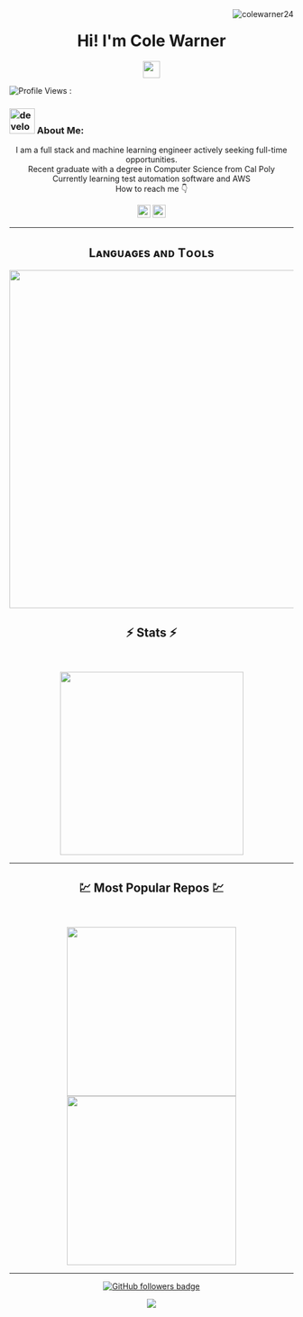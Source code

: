 <img align="right" src="https://visitor-badge.laobi.icu/badge?page_id=colewarner24/colewarner24" alt="colewarner24">    
<!-- [![Typing SVG](https://readme-typing-svg.herokuapp.com?center=true&lines=This+is+colewarner24;Nice+to+meet+you+%F0%9F%91%8B)](https://git.io/typing-svg)       -->

<h1 align="center">
   Hi! I'm Cole Warner  
</h1>
     
<p align="center">
   <a href="https://colewarner24.github.io/resume/Cole%20Warner%20Resume.pdf"><img src="https://img.shields.io/badge/-_Resume-blue?link=https%3A%2F%2Fcolewarner24.github.io%2Fresume%2FCole%2520Warner%2520Resume.pdf" height=30></a> 
</p>


![Profile Views : ](https://komarev.com/ghpvc/?username=colewarner24)
###  <img src="/images/Developer.gif" alt="developer gif"  height="45px">  About Me:
<p align="center">
  I am a full stack and machine learning engineer actively seeking full-time opportunities.
  <br>
  Recent graduate with a degree in Computer Science from Cal Poly
  <br>
  Currently learning test automation software and AWS
  <br>
  How to reach me 👇
</p>
<p align="center"> <a href="https://www.linkedin.com/in/cole-warner/"><img src="https://img.shields.io/badge/linkedin-%230077B5.svg?&style=for-the-badge&logo=linkedin&logoColor=white" height=23></a> <a href="mailto:19cowarner@gmail.com"><img src="https://img.shields.io/badge/Gmail-D14836?style=for-the-badge&logo=gmail&logoColor=white" height=23></a></p>
<hr>


<!--Languages and Tools Section-->       
<h2 align="center">Lᴀɴɢᴜᴀɢᴇs ᴀɴᴅ Tᴏᴏʟs</h2> 
<p align="center">
<img width="600px"  src="https://skillicons.dev/icons?i=py,java,js,c,cpp,scala,html,rust,react,vue,css,tailwind,nodejs,express,django,gcp,aws,heroku,git,mysql,mongo,tensorflow,pytorch,figma,dockerfile,spark,hadoop&perline=12"  />
</p>



<h2 align="center">⚡ Stats ⚡</h2>
<br>



<p align="center">
<a href="https://github.com/colewarner24/">
      <img width=325  src="https://github-readme-stats.vercel.app/api/top-langs/?username=colewarner24&size_weight=0.2&count_weight=0.5&title_color=61dafb&text_color=ffffff&icon_color=61dafb&bg_color=20232a&langs_count=8&layout=compact&border_color=61dafb&hide_border=true" />
 </a>
</p>

<hr>
<h2 align="center">💹 Most Popular Repos 💹</h2>
<br>
<p align="center">
<a href="https://github.com/colewarner24/Learn-Js/">
  <img width=300 align="center" src="https://github-readme-stats.vercel.app/api/pin/?username=colewarner24&repo=Learn-Js&title_color=ffffff&text_color=c9cacc&icon_color=2bbc8a&bg_color=1d1f21" />
</a>   
  
<a href="https://github.com/colewarner24/colewarner24/">
  <img width=300 align="center" src="https://github-readme-stats.vercel.app/api/pin/?username=colewarner24&repo=colewarner24&title_color=ffffff&text_color=c9cacc&icon_color=2bbc8a&bg_color=1d1f21" />
</a>    

</p>

<hr>

<!--
<p  align="center">
<img src="https://visitor-badge.laobi.icu/badge?page_id=colewarner24/colewarner24" alt="colewarner24"/>       
</p>
-->
<p align="center">
  <a href="https://www.github.com/colewarner24" target="_blank" rel="noreferrer"><img src="https://img.shields.io/github/followers/colewarner24?logo=github&style=for-the-badge&color=282b2f&labelColor=0d1117" alt="GitHub followers badge" /></a>
</p>
<!---
colewarner24/colewarner24 is a ✨ special ✨ repository because its `README.md` (this file) appears on your GitHub profile.
You can click the Preview link to take a look at your changes.
--->
<!--Footer--> 
<p align="center">
  <img src="https://capsule-render.vercel.app/api?type=waving&color=timeGradient&height=65&section=footer"/>
</p>

